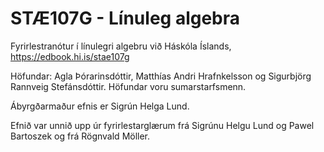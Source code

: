 # STÆ107G - Línuleg algebra

Fyrirlestranótur í línulegri algebru við Háskóla Íslands, https://edbook.hi.is/stae107g

Höfundar: Agla Þórarinsdóttir, Matthías Andri Hrafnkelsson og Sigurbjörg Rannveig Stefánsdóttir.
Höfundar voru sumarstarfsmenn.

Ábyrgðarmaður efnis er Sigrún Helga Lund.

Efnið var unnið upp úr fyrirlestarglærum frá Sigrúnu Helgu Lund og Pawel Bartoszek og frá Rögnvald Möller.
